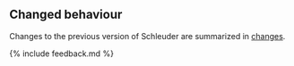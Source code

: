 ## Changed behaviour

Changes to the previous version of Schleuder are summarized in [changes](changes.html).


{% include feedback.md %}

